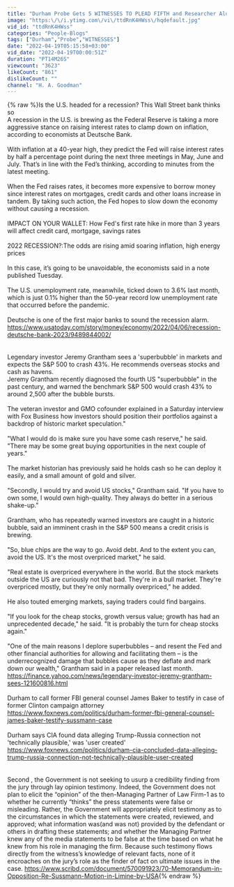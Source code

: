 ```yaml
---
title: "Durham Probe Gets 5 WITNESSES TO PLEAD FIFTH and Researcher Along With FBI Special Agent to Testify"
image: "https:\/\/i.ytimg.com\/vi\/ttdRnK4HWss\/hqdefault.jpg"
vid_id: "ttdRnK4HWss"
categories: "People-Blogs"
tags: ["Durham","Probe","WITNESSES"]
date: "2022-04-19T05:15:58+03:00"
vid_date: "2022-04-19T00:00:51Z"
duration: "PT14M26S"
viewcount: "3623"
likeCount: "861"
dislikeCount: ""
channel: "H. A. Goodman"
---
```

{% raw %}Is the U.S. headed for a recession? This Wall Street bank thinks so<br />A recession in the U.S. is brewing as the Federal Reserve is taking a more aggressive stance on raising interest rates to clamp down on inflation, according to economists at Deutsche Bank. <br /><br />With inflation at a 40-year high, they predict the Fed will raise interest rates by half a percentage point during the next three meetings in May, June and July. That’s in line with the Fed’s thinking, according to minutes from the latest meeting. <br /><br />When the Fed raises rates, it becomes more expensive to borrow money since interest rates on mortgages, credit cards and other loans increase in tandem. By taking such action, the Fed hopes to slow down the economy without causing a recession.  <br /><br />IMPACT ON YOUR WALLET: How Fed's first rate hike in more than 3 years will affect credit card, mortgage, savings rates<br /><br />2022 RECESSION?:The odds are rising amid soaring inflation, high energy prices<br /><br />In this case, it’s going to be unavoidable, the economists said in a note published Tuesday. <br /><br />The U.S. unemployment rate, meanwhile, ticked down to 3.6% last month, which is just 0.1% higher than the 50-year record low unemployment rate that occurred before the pandemic.<br /><br />Deutsche is one of the first major banks to sound the recession alarm.<br /><a rel="nofollow" target="blank" href="https://www.usatoday.com/story/money/economy/2022/04/06/recession-deutsche-bank-2023/9489844002/">https://www.usatoday.com/story/money/economy/2022/04/06/recession-deutsche-bank-2023/9489844002/</a><br /><br /><br />Legendary investor Jeremy Grantham sees a 'superbubble' in markets and expects the S&amp;P 500 to crash 43%. He recommends overseas stocks and cash as havens.<br />Jeremy Grantham recently diagnosed the fourth US &quot;superbubble&quot; in the past century, and warned the benchmark S&amp;P 500 would crash 43% to around 2,500 after the bubble bursts.<br /><br />The veteran investor and GMO cofounder explained in a Saturday interview with Fox Business how investors should position their portfolios against a backdrop of historic market speculation.&quot;<br /><br />&quot;What I would do is make sure you have some cash reserve,&quot; he said. &quot;There may be some great buying opportunities in the next couple of years.&quot;<br /><br />The market historian has previously said he holds cash so he can deploy it easily, and a small amount of gold and silver.<br /><br />&quot;Secondly, I would try and avoid US stocks,&quot; Grantham said. &quot;If you have to own some, I would own high-quality. They always do better in a serious shake-up.&quot;<br /><br />Grantham, who has repeatedly warned investors are caught in a historic bubble, said an imminent crash in the S&amp;P 500 means a credit crisis is brewing.<br /><br />&quot;So, blue chips are the way to go. Avoid debt. And to the extent you can, avoid the US. It's the most overpriced market,&quot; he said.<br /><br />&quot;Real estate is overpriced everywhere in the world. But the stock markets outside the US are curiously not that bad. They're in a bull market. They're overpriced mostly, but they're only normally overpriced,&quot; he added.<br /><br />He also touted emerging markets, saying traders could find bargains.<br /><br />&quot;If you look for the cheap stocks, growth versus value; growth has had an unprecedented decade,&quot; he said. &quot;It is probably the turn for cheap stocks again.&quot;<br /><br />&quot;One of the main reasons I deplore superbubbles – and resent the Fed and other financial authorities for allowing and facilitating them – is the underrecognized damage that bubbles cause as they deflate and mark down our wealth,&quot; Grantham said in a paper released last month.<br /><a rel="nofollow" target="blank" href="https://finance.yahoo.com/news/legendary-investor-jeremy-grantham-sees-121600816.html">https://finance.yahoo.com/news/legendary-investor-jeremy-grantham-sees-121600816.html</a><br /><br />Durham to call former FBI general counsel James Baker to testify in case of former Clinton campaign attorney<br /><a rel="nofollow" target="blank" href="https://www.foxnews.com/politics/durham-former-fbi-general-counsel-james-baker-testify-sussmann-case">https://www.foxnews.com/politics/durham-former-fbi-general-counsel-james-baker-testify-sussmann-case</a><br /><br />Durham says CIA found data alleging Trump-Russia connection not 'technically plausible,' was 'user created'<br /><a rel="nofollow" target="blank" href="https://www.foxnews.com/politics/durham-cia-concluded-data-alleging-trump-russia-connection-not-technically-plausible-user-created">https://www.foxnews.com/politics/durham-cia-concluded-data-alleging-trump-russia-connection-not-technically-plausible-user-created</a><br /><br /><br />Second , the Government is not seeking to usurp a credibility finding from the jury through lay opinion testimony. Indeed, the Government does not plan to elicit the “opinion” of the then-Managing Partner of Law Firm-1 as to whether he currently “thinks” the press statements were false or misleading. Rather, the Government will appropriately elicit testimony as to the circumstances in which the statements were created, reviewed, and approved; what information was(and was not) provided by the defendant or others in drafting these statements; and whether the Managing Partner knew any of the media statements to be false at the time based on what he knew from his role in managing the firm. Because such testimony flows directly from the witness’s knowledge of relevant facts, none of it encroaches on the jury’s role as the finder of fact on ultimate issues in the case. <a rel="nofollow" target="blank" href="https://www.scribd.com/document/570091923/70-Memorandum-in-Opposition-Re-Sussmann-Motion-in-Limine-by-USA">https://www.scribd.com/document/570091923/70-Memorandum-in-Opposition-Re-Sussmann-Motion-in-Limine-by-USA</a>{% endraw %}

